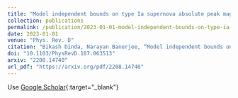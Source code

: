```yaml
---
title: "Model independent bounds on type Ia supernova absolute peak magnitude"
collection: publications
permalink: /publication/2023-01-01-model-independent-bounds-on-type-ia-supernova-absolute-peak-magnitude
date: 2023-01-01
venue: "Phys. Rev. D"
citation: "Bikash Dinda, Narayan Banerjee, “Model independent bounds on type Ia supernova absolute peak magnitude.” Phys. Rev. D, 2023."
doi: "10.1103/PhysRevD.107.063513"
arxiv: "2208.14740"
url_pdf: "https://arxiv.org/pdf/2208.14740"
---
```


Use [Google Scholar](https://scholar.google.com/scholar?q=Model+independent+bounds+on+type+Ia+supernova+absolute+peak+magnitude){:target="_blank"}
